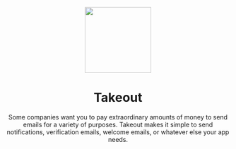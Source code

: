 <p align='center'><img src="https://i.ibb.co/s9kq3V0/takeout.png" height="150px"/></p>
<h1 align='center'>Takeout</h1>
<p align='center'>Some companies want you to pay extraordinary amounts of money to send emails for a variety of purposes. Takeout makes it simple to send notifications, verification emails, welcome emails, or whatever else your app needs.</p>
